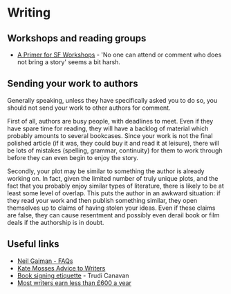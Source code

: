 Writing
=======

Workshops and reading groups
----------------------------

 * [A Primer for SF Workshops](http://www.sfwa.org/2009/06/turkey-city-lexicon-a-primer-for-sf-workshops/) - 'No one can attend or comment who does not bring a story' seems a bit harsh.
 
Sending your work to authors
----------------------------

Generally speaking, unless they have specifically asked you to do so, you should not send your work to other authors for comment.

First of all, authors are busy people, with deadlines to meet. Even if they have spare time for reading, they will have a backlog of material which probably amounts to several bookcases. Since your work is not the final polished article (if it was, they could buy it and read it at leisure), there will be lots of mistakes (spelling, grammar, continuity) for them to work through before they can even begin to enjoy the story.

Secondly, your plot may be similar to something the author is already working on. In fact, given the limited number of truly unique plots, and the fact that you probably enjoy similar types of literature, there is likely to be at least some level of overlap. This puts the author in an awkward situation: if they read your work and then publish something similar, they open themselves up to claims of having stolen your ideas. Even if these claims are false, they can cause resentment and possibly even derail book or film deals if the authorship is in doubt.

Useful links
------------

 * [Neil Gaiman - FAQs](http://www.neilgaiman.com/p/FAQs)
 * [Kate Mosses Advice to Writers](http://www.katemosse.co.uk/index.php/kates-advice-to-writers/)
 * [Book signing etiquette](http://www.trudicanavan.com/2011/04/book-signing-etiquette/) - Trudi Canavan
 * [Most writers earn less than £600 a year](http://www.theguardian.com/books/2014/jan/17/writers-earn-less-than-600-a-year)
